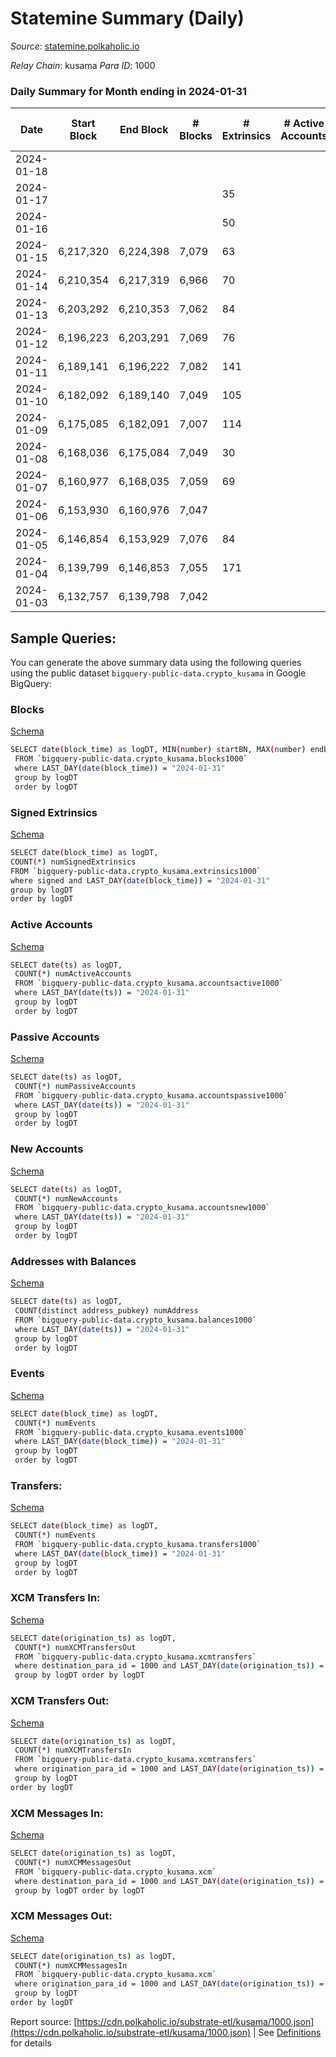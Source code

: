 # Statemine Summary (Daily)

_Source_: [statemine.polkaholic.io](https://statemine.polkaholic.io)

*Relay Chain*: kusama
*Para ID*: 1000



### Daily Summary for Month ending in 2024-01-31


| Date    | Start Block | End Block | # Blocks | # Extrinsics | # Active Accounts | # Passive Accounts | # New Accounts | # Addresses | # Events  | # Transfers ($USD) | # XCM Transfers In ($USD) | # XCM Transfers Out ($USD) | # XCM In | # XCM Out | Issues |
|---------|-------------|-----------|----------|--------------|-------------------|--------------------|----------------|-------------|-----------|--------------------|---------------------------|----------------------------|----------|-----------|--------|
| 2024-01-18 |  |  |  |  |  |  |  |  |  |   |   |   |  |  |  |
| 2024-01-17 |  |  |  | 35 |  |  |  | 64,698 | 10,994 | 827 ($86.55) |   |   |  |  |  |
| 2024-01-16 |  |  |  | 50 |  |  |  | 64,688 | 15,466 | 1,080 ($0.94) |   |   |  |  |  |
| 2024-01-15 | 6,217,320 | 6,224,398 | 7,079 | 63 |  |  |  | 64,682 | 16,213 | 1,355 ($49.13) | 10 ($2,676.21) | 15 ($1,979.41) | 15 | 14 |  |
| 2024-01-14 | 6,210,354 | 6,217,319 | 6,966 | 70 |  |  |  | 64,675 | 16,010 | 1,598 ($4.36) | 18 ($6,744.69) | 22  | 24 | 22 |  |
| 2024-01-13 | 6,203,292 | 6,210,353 | 7,062 | 84 |  |  |  | 64,662 | 16,843 | 1,703 ($10.90) | 20 ($2,194.12) | 29 ($548.71) | 22 | 24 |  |
| 2024-01-12 | 6,196,223 | 6,203,291 | 7,069 | 76 |  |  |  | 64,649 | 16,537 | 1,653 ($6.65) | 30 ($10,637.53) | 36 ($2,157.80) | 24 | 17 |  |
| 2024-01-11 | 6,189,141 | 6,196,222 | 7,082 | 141 |  |  |  | 64,640 | 17,708 | 2,635 ($213.89) | 19 ($8,536.19) | 22 ($379.09) | 27 | 19 |  |
| 2024-01-10 | 6,182,092 | 6,189,140 | 7,049 | 105 |  |  |  | 64,625 | 16,854 | 1,958 ($44.35) | 11 ($3,585.07) | 22 ($1,990.08) | 20 | 21 |  |
| 2024-01-09 | 6,175,085 | 6,182,091 | 7,007 | 114 |  |  |  | 64,617 | 17,045 | 2,074 ($5.67) | 23 ($6,328.29) | 20 ($546.93) | 30 | 20 |  |
| 2024-01-08 | 6,168,036 | 6,175,084 | 7,049 | 30 |  |  |  | 64,609 | 4,487 | 569 ($1.70) | 45 ($6,366.45) | 49 ($1,016.64) | 53 | 40 |  |
| 2024-01-07 | 6,160,977 | 6,168,035 | 7,059 | 69 |  |  |  | 64,608 | 15,683 | 1,144 ($55.23) | 14 ($1,931.89) | 15 ($198.63) | 16 | 15 |  |
| 2024-01-06 | 6,153,930 | 6,160,976 | 7,047 |  |  |  |  |  |  |   | 18 ($3,602.55) | 27 ($1,615.07) | 28 | 24 |  |
| 2024-01-05 | 6,146,854 | 6,153,929 | 7,076 | 84 |  |  |  | 64,586 | 16,516 | 1,749 ($0.75) | 28 ($9,311.91) | 29 ($244.04) | 36 | 26 |  |
| 2024-01-04 | 6,139,799 | 6,146,853 | 7,055 | 171 |  |  |  | 64,583 | 18,450 | 3,073 ($54.49) | 35 ($6,580.39) | 38  | 48 | 32 |  |
| 2024-01-03 | 6,132,757 | 6,139,798 | 7,042 |  |  |  |  | 64,571 |  |   | 37 ($9,043.96) | 50  | 57 | 42 |  |

## Sample Queries:
You can generate the above summary data using the following queries using the public dataset `bigquery-public-data.crypto_kusama` in Google BigQuery:


### Blocks 

[Schema](https://github.com/colorfulnotion/substrate-etl/blob/main/schema/blocks.json)

```bash
SELECT date(block_time) as logDT, MIN(number) startBN, MAX(number) endBN, COUNT(*) numBlocks 
 FROM `bigquery-public-data.crypto_kusama.blocks1000`  
 where LAST_DAY(date(block_time)) = "2024-01-31" 
 group by logDT 
 order by logDT
```

### Signed Extrinsics 

[Schema](https://github.com/colorfulnotion/substrate-etl/blob/main/schema/extrinsics.json)

```bash
SELECT date(block_time) as logDT, 
COUNT(*) numSignedExtrinsics 
FROM `bigquery-public-data.crypto_kusama.extrinsics1000`  
where signed and LAST_DAY(date(block_time)) = "2024-01-31" 
group by logDT 
order by logDT
```

### Active Accounts 

[Schema](https://github.com/colorfulnotion/substrate-etl/blob/main/schema/accountsactive.json)

```bash
SELECT date(ts) as logDT, 
 COUNT(*) numActiveAccounts 
 FROM `bigquery-public-data.crypto_kusama.accountsactive1000` 
 where LAST_DAY(date(ts)) = "2024-01-31" 
 group by logDT 
 order by logDT
```

### Passive Accounts 

[Schema](https://github.com/colorfulnotion/substrate-etl/blob/main/schema/accountspassive.json)

```bash
SELECT date(ts) as logDT, 
 COUNT(*) numPassiveAccounts 
 FROM `bigquery-public-data.crypto_kusama.accountspassive1000` 
 where LAST_DAY(date(ts)) = "2024-01-31" 
 group by logDT 
 order by logDT
```

### New Accounts 

[Schema](https://github.com/colorfulnotion/substrate-etl/blob/main/schema/accountsnew.json)

```bash
SELECT date(ts) as logDT, 
 COUNT(*) numNewAccounts 
 FROM `bigquery-public-data.crypto_kusama.accountsnew1000` 
 where LAST_DAY(date(ts)) = "2024-01-31" 
 group by logDT
 order by logDT
```

### Addresses with Balances 

[Schema](https://github.com/colorfulnotion/substrate-etl/blob/main/schema/balances.json)

```bash
SELECT date(ts) as logDT,
 COUNT(distinct address_pubkey) numAddress 
 FROM `bigquery-public-data.crypto_kusama.balances1000` 
 where LAST_DAY(date(ts)) = "2024-01-31" 
 group by logDT 
 order by logDT
```

### Events 

[Schema](https://github.com/colorfulnotion/substrate-etl/blob/main/schema/events.json)

```bash
SELECT date(block_time) as logDT, 
 COUNT(*) numEvents 
 FROM `bigquery-public-data.crypto_kusama.events1000` 
 where LAST_DAY(date(block_time)) = "2024-01-31" 
 group by logDT 
 order by logDT
```

### Transfers:

[Schema](https://github.com/colorfulnotion/substrate-etl/blob/main/schema/transfers.json)

```bash
SELECT date(block_time) as logDT, 
 COUNT(*) numEvents 
 FROM `bigquery-public-data.crypto_kusama.transfers1000` 
 where LAST_DAY(date(block_time)) = "2024-01-31" 
 group by logDT 
 order by logDT
```

### XCM Transfers In: 

[Schema](https://github.com/colorfulnotion/substrate-etl/blob/main/schema/xcmtransfers.json)

```bash
SELECT date(origination_ts) as logDT, 
 COUNT(*) numXCMTransfersOut 
 FROM `bigquery-public-data.crypto_kusama.xcmtransfers` 
 where destination_para_id = 1000 and LAST_DAY(date(origination_ts)) = "2024-01-31" 
 group by logDT order by logDT
```

### XCM Transfers Out: 

[Schema](https://github.com/colorfulnotion/substrate-etl/blob/main/schema/xcmtransfers.json)

```bash
SELECT date(origination_ts) as logDT, 
 COUNT(*) numXCMTransfersIn 
 FROM `bigquery-public-data.crypto_kusama.xcmtransfers` 
 where origination_para_id = 1000 and LAST_DAY(date(origination_ts)) = "2024-01-31" 
 group by logDT 
order by logDT
```

### XCM Messages In: 

[Schema](https://github.com/colorfulnotion/substrate-etl/blob/main/schema/xcm.json)

```bash
SELECT date(origination_ts) as logDT, 
 COUNT(*) numXCMMessagesOut 
 FROM `bigquery-public-data.crypto_kusama.xcm` 
 where destination_para_id = 1000 and LAST_DAY(date(origination_ts)) = "2024-01-31" 
 group by logDT order by logDT
```

### XCM Messages Out: 

[Schema](https://github.com/colorfulnotion/substrate-etl/blob/main/schema/xcm.json)

```bash
SELECT date(origination_ts) as logDT, 
 COUNT(*) numXCMMessagesIn 
 FROM `bigquery-public-data.crypto_kusama.xcm` 
 where origination_para_id = 1000 and LAST_DAY(date(origination_ts)) = "2024-01-31" 
 group by logDT 
order by logDT
```


Report source: [https://cdn.polkaholic.io/substrate-etl/kusama/1000.json](https://cdn.polkaholic.io/substrate-etl/kusama/1000.json) | See [Definitions](/DEFINITIONS.md) for details
